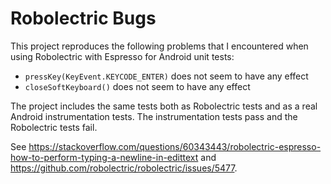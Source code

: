 # Robolectric Bugs

This project reproduces the following problems that I encountered when using Robolectric with Espresso for Android unit tests:
- `pressKey(KeyEvent.KEYCODE_ENTER)` does not seem to have any effect
- `closeSoftKeyboard()` does not seem to have any effect

The project includes the same tests both as Robolectric tests and as a real Android instrumentation tests. The instrumentation tests pass and the Robolectric tests fail.

See https://stackoverflow.com/questions/60343443/robolectric-espresso-how-to-perform-typing-a-newline-in-edittext and
https://github.com/robolectric/robolectric/issues/5477.
